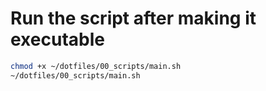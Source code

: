 # Run the script after making it executable 

```bash
chmod +x ~/dotfiles/00_scripts/main.sh
~/dotfiles/00_scripts/main.sh
```
